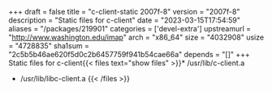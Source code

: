 +++
draft = false
title = "c-client-static 2007f-8"
version = "2007f-8"
description = "Static files for c-client"
date = "2023-03-15T17:54:59"
aliases = "/packages/219901"
categories = ['devel-extra']
upstreamurl = "http://www.washington.edu/imap"
arch = "x86_64"
size = "4032908"
usize = "4728835"
sha1sum = "2c5b5b46ae620f5d0c2b6457759f941b54cae66a"
depends = "[]"
+++
Static files for c-client{{< files text="show files" >}}* /usr/lib/c-client.a
* /usr/lib/libc-client.a
{{< /files >}}